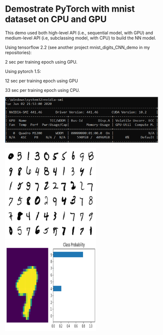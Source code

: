 # Demostrate PyTorch with mnist dataset on CPU and GPU
This demo used both high-level API (i.e., sequential model, with GPU) and medium-level API (i.e, subclassing model, with CPU) to build the NN model.

Using tensorflow 2.2 (see another project mnist_digits_CNN_demo in my repositories):

2 sec per training epoch using GPU.


Using pytorch 1.5:

12 sec per training epoch using GPU

33 sec per training epoch using CPU.

<img src="nvidia-smi.png" width="600px" height="150px" />
 
 
<img src="digit demo.png" width="300px" height="300px" />   <img src="one digit predic demo.png" width="300px" height="300px" />
